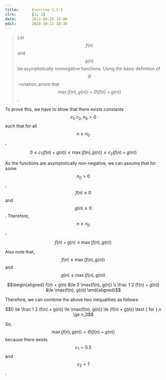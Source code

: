 ```yaml
---
title:      Exercise 3.1-1
clrs:       [3, 1]
date:       2012-08-25 18:00
edit:       2020-10-11 18:30
---
```


> Let $$f(n)$$ and $$g(n)$$ be asymptotically nonnegative functions. Using the basic definition of $$\Theta$$-notation, prove that $$\max(f(n), g(n)) = \Theta(f(n) + g(n))$$.

To prove this, we have to show that there exists constants $$c_1, c_2, n_0 > 0$$ such that for all $$n \ge n_0$$,

$$0 \le c_1 (f(n) + g(n)) \le \max(f(n), g(n)) \le c_2 (f(n) + g(n))$$

As the functions are asymptotically non-negative, we can assume that for some $$n_0 > 0$$, $$f(n) \ge 0$$ and $$g(n) \ge 0$$. Therefore, $$n \ge n_0$$,

$$f(n) + g(n) \ge \max(f(n), g(n))$$

Also note that, $$f(n) \le \max(f(n), g(n))$$ and $$g(n) \le \max(f(n), g(n))$$

$$\begin{aligned}
            f(n) + g(n) &\le 2 \max(f(n), g(n)) \\
\frac 1 2 (f(n) + g(n)) &\le \max(f(n), g(n))
\end{aligned}$$

Therefore, we can combine the above two inequalities as follows:

$$0 \le \frac 1 2 (f(n) + g(n)) \le \max(f(n), g(n)) \le (f(n) + g(n)) \text { for }  n \ge n_0$$

So, $$\max(f(n), g(n)) = \Theta(f(n) + g(n))$$ because there exists $$c_1 = 0.5$$ and $$c_2 = 1$$.
